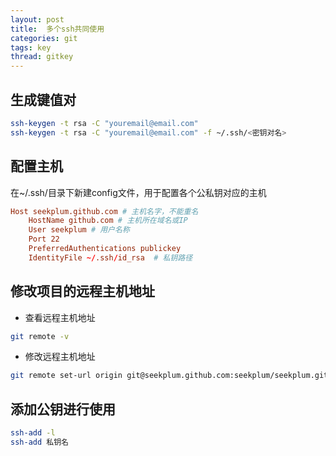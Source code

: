 ```yaml
---
layout: post
title:  多个ssh共同使用
categories: git
tags: key
thread: gitkey
---
```


## 生成键值对

```bash
ssh-keygen -t rsa -C "youremail@email.com"
ssh-keygen -t rsa -C "youremail@email.com" -f ~/.ssh/<密钥对名>
```

## 配置主机

在~/.ssh/目录下新建config文件，用于配置各个公私钥对应的主机

```conf
Host seekplum.github.com # 主机名字，不能重名
    HostName github.com # 主机所在域名或IP
    User seekplum # 用户名称
    Port 22
    PreferredAuthentications publickey
    IdentityFile ~/.ssh/id_rsa  # 私钥路径
```

## 修改项目的远程主机地址

* 查看远程主机地址

```bash
git remote -v
```

* 修改远程主机地址

```bash
git remote set-url origin git@seekplum.github.com:seekplum/seekplum.github.io.git
```

## 添加公钥进行使用

```bash
ssh-add -l
ssh-add 私钥名
```